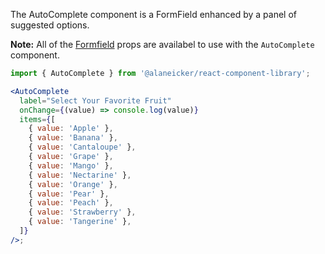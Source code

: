 The AutoComplete component is a FormField enhanced by a panel of suggested options.

**Note:** All of the [Formfield](#/Form/FormField) props are availabel to use with the `AutoComplete` component.

```jsx
import { AutoComplete } from '@alaneicker/react-component-library';

<AutoComplete
  label="Select Your Favorite Fruit"
  onChange={(value) => console.log(value)}
  items={[
    { value: 'Apple' },
    { value: 'Banana' },
    { value: 'Cantaloupe' },
    { value: 'Grape' },
    { value: 'Mango' },
    { value: 'Nectarine' },
    { value: 'Orange' },
    { value: 'Pear' },
    { value: 'Peach' },
    { value: 'Strawberry' },
    { value: 'Tangerine' },
  ]}
/>;
```
